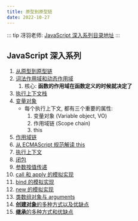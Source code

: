 ```yaml
---
title: 原型到原型链
date: 2022-10-27
---
```


::: tip
冴羽老师: [JavaScript 深入系列目录地址](https://github.com/mqyqingfeng/Blog)
:::

## JavaScript 深入系列

1. [从原型到原型链](https://github.com/mqyqingfeng/Blog/issues/2)
2. [词法作用域和动态作用域](https://github.com/mqyqingfeng/Blog/issues/3)
   1. 核心: **函数的作用域在函数定义的时候就决定了**
3. [执行上下文栈](https://github.com/mqyqingfeng/Blog/issues/4)
4. [变量对象](https://github.com/mqyqingfeng/Blog/issues/5)
   - 每个执行上下文, 都有三个重要的属性:
     1. 变量对象 (Variable object, VO)
     2. 作用域链 (Scope chain)
     3. this
5. [作用域链](https://github.com/mqyqingfeng/Blog/issues/6)
6. [从 ECMAScript 规范解读 this](https://github.com/mqyqingfeng/Blog/issues/7)
7. [执行上下文](https://github.com/mqyqingfeng/Blog/issues/8)
8. [闭包](https://github.com/mqyqingfeng/Blog/issues/9)
9. [参数按值传递](https://github.com/mqyqingfeng/Blog/issues/10)
10. [call 和 apply 的模拟实现](https://github.com/mqyqingfeng/Blog/issues/11)
11. [bind 的模拟实现](https://github.com/mqyqingfeng/Blog/issues/12)
12. [new 的模拟实现](https://github.com/mqyqingfeng/Blog/issues/13)
13. [类数组对象与 arguments](https://github.com/mqyqingfeng/Blog/issues/14)
14. [**创建对象**的多种方式以及优缺点](https://github.com/mqyqingfeng/Blog/issues/15)
15. [**继承**的多种方式和优缺点](https://github.com/mqyqingfeng/Blog/issues/16)
